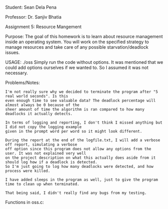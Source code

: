 Student: Sean Dela Pena

Professor: Dr. Sanjiv Bhatia

Assignment 5: Resource Mangement

Purpose: The goal of this homework is to learn about resource management inside an operating system.
You will work on the specified strategy to manage resources and take care of any possible
starvation/deadlock issues.

USAGE: ./oss
Simply run the code without options. It was mentioned that we could add options ourselves if we wanted
to. So I assumed it was not necessary.


Problems/Notes:

	I'm not really sure why we decided to terminate the program after "5 real world seconds". Is this 
	even enough time to see valuable data? The deadlock percentage will almost always be 0 because of the 
	sheer amount of time the algorithm is ran compared to how many deadlocks it actually detects.

	In terms of logging and reporting, I don't think I missed anything but I did not copy the logging example
	given in the prompt word per word so it might look different.

	During the report at the end of the logfile.txt, I will add a verbose off report, simulating a verbose
	off option since this program does not allow any options from the user. It was not explained very well
	on the project description on what this actually does aside from it should log how if a deadlock is detected.
	So I'm just going to log how many deadlocks were detected, and how process were killed. 

	I have added sleeps in the program as well, just to give the program time to clean up when terminated.

	That being said, I didn't really find any bugs from my testing.


Functions in oss.c:


